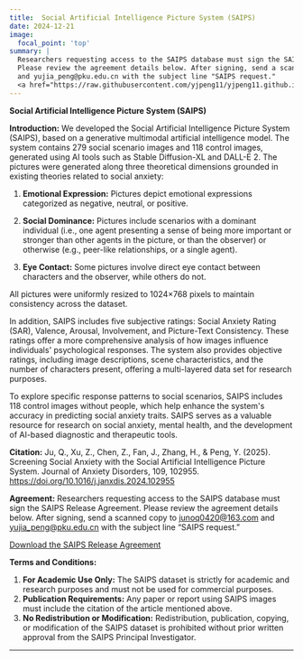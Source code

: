 ```yaml
---
title:  Social Artificial Intelligence Picture System (SAIPS)  ​​
date: 2024-12-21
image:
  focal_point: 'top'
summary: |
  Researchers requesting access to the SAIPS database must sign the SAIPS Release Agreement. 
  Please review the agreement details below. After signing, send a scanned copy to junoq0420@163.com 
  and yujia_peng@pku.edu.cn with the subject line "SAIPS request." 
  <a href="https://raw.githubusercontent.com/yjpeng11/yjpeng11.github.io/refs/heads/main/resources/2024saips/Agreement-SAIPS-PKU-JU-PENG-2024.pdf" download="Agreement-SAIPS-PKU-JU-PENG-2024.pdf">Download the SAIPS Release Agreement</a>
---
```


**Social Artificial Intelligence Picture System (SAIPS)**  

**Introduction:** We developed the Social Artificial Intelligence Picture System (SAIPS), based on a generative multimodal artificial intelligence model. The system contains 279 social scenario images and 118 control images, generated using AI tools such as Stable Diffusion-XL and DALL-E 2. The pictures were generated along three theoretical dimensions grounded in existing theories related to social anxiety:  

1. **Emotional Expression:** Pictures depict emotional expressions categorized as negative, neutral, or positive.  

2. **Social Dominance:** Pictures include scenarios with a dominant individual (i.e., one agent presenting a sense of being more important or stronger than other agents in the picture, or than the observer) or otherwise (e.g., peer-like relationships, or a single agent).  

3. **Eye Contact:** Some pictures involve direct eye contact between characters and the observer, while others do not.  

All pictures were uniformly resized to 1024×768 pixels to maintain consistency across the dataset.  

In addition, SAIPS includes five subjective ratings: Social Anxiety Rating (SAR), Valence, Arousal, Involvement, and Picture-Text Consistency. These ratings offer a more comprehensive analysis of how images influence individuals' psychological responses. The system also provides objective ratings, including image descriptions, scene characteristics, and the number of characters present, offering a multi-layered data set for research purposes.  

To explore specific response patterns to social scenarios, SAIPS includes 118 control images without people, which help enhance the system's accuracy in predicting social anxiety traits. SAIPS serves as a valuable resource for research on social anxiety, mental health, and the development of AI-based diagnostic and therapeutic tools.  

**Citation:** Ju, Q., Xu, Z., Chen, Z., Fan, J., Zhang, H., & Peng, Y. (2025). Screening Social Anxiety with the Social Artificial Intelligence Picture System. Journal of Anxiety Disorders, 109, 102955. https://doi.org/10.1016/j.janxdis.2024.102955   

**Agreement:** Researchers requesting access to the SAIPS database must sign the SAIPS Release Agreement. Please review the agreement details below. After signing, send a scanned copy to junoq0420@163.com and yujia_peng@pku.edu.cn with the subject line “SAIPS request.”  

<a href="https://raw.githubusercontent.com/yjpeng11/yjpeng11.github.io/refs/heads/main/resources/2024saips/Agreement-SAIPS-PKU-JU-PENG-2024.pdf" download="Agreement-SAIPS-PKU-JU-PENG-2024.pdf">Download the SAIPS Release Agreement</a>  

**Terms and Conditions:**  

1. **For Academic Use Only:** The SAIPS dataset is strictly for academic and research purposes and must not be used for commercial purposes.
2. **Publication Requirements:** Any paper or report using SAIPS images must include the citation of the article mentioned above.
3. **No Redistribution or Modification:** Redistribution, publication, copying, or modification of the SAIPS dataset is prohibited without prior written approval from the SAIPS Principal Investigator.

---